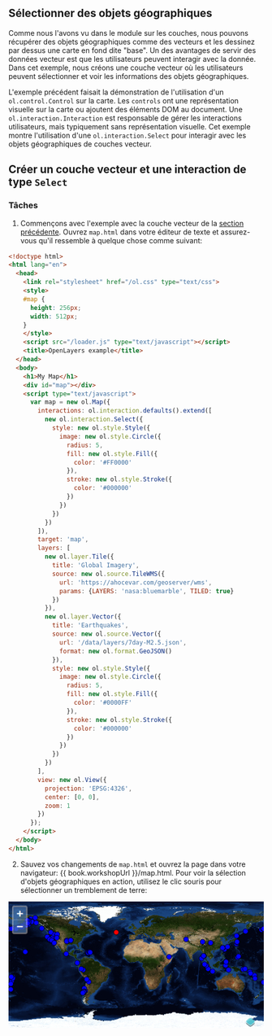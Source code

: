 ## Sélectionner des objets géographiques

Comme nous l'avons vu dans le module sur les couches, nous pouvons récupérer des objets géographiques comme des vecteurs et les dessinez par dessus une carte en fond dite "base". Un des avantages de servir des données vecteur est que les utilisateurs peuvent interagir avec la donnée. Dans cet exemple, nous créons une couche vecteur où les utilisateurs peuvent sélectionner et voir les informations des objets géographiques.

L'exemple précédent faisait la démonstration de l'utilisation d'un `ol.control.Control` sur la carte.  Les `controls` ont une représentation visuelle sur la carte ou ajoutent des éléments DOM au document.  Une `ol.interaction.Interaction` est responsable de gérer les interactions utilisateurs, mais typiquement sans représentation visuelle.  Cet exemple montre l'utilisation d'une `ol.interaction.Select` pour interagir avec les objets géographiques de couches vecteur.

## Créer un couche vecteur et une interaction de type `Select`

### Tâches

1. Commençons avec l'exemple avec la couche vecteur de la [section précédente](../layers/vector.md).  Ouvrez `map.html` dans votre éditeur de texte et assurez-vous qu'il ressemble à quelque chose comme suivant:

  ```html
  <!doctype html>
  <html lang="en">
    <head>
      <link rel="stylesheet" href="/ol.css" type="text/css">
      <style>
      #map {
        height: 256px;
        width: 512px;
      }
      </style>
      <script src="/loader.js" type="text/javascript"></script>
      <title>OpenLayers example</title>
    </head>
    <body>
      <h1>My Map</h1>
      <div id="map"></div>
      <script type="text/javascript">
        var map = new ol.Map({
          interactions: ol.interaction.defaults().extend([
            new ol.interaction.Select({
              style: new ol.style.Style({
                image: new ol.style.Circle({
                  radius: 5,
                  fill: new ol.style.Fill({
                    color: '#FF0000'
                  }),
                  stroke: new ol.style.Stroke({
                    color: '#000000'
                  })
                })
              })
            })
          ]),
          target: 'map',
          layers: [
            new ol.layer.Tile({
              title: 'Global Imagery',
              source: new ol.source.TileWMS({
                url: 'https://ahocevar.com/geoserver/wms',
                params: {LAYERS: 'nasa:bluemarble', TILED: true}
              })
            }),
            new ol.layer.Vector({
              title: 'Earthquakes',
              source: new ol.source.Vector({
                url: '/data/layers/7day-M2.5.json',
                format: new ol.format.GeoJSON()
              }),
              style: new ol.style.Style({
                image: new ol.style.Circle({
                  radius: 5,
                  fill: new ol.style.Fill({
                    color: '#0000FF'
                  }),
                  stroke: new ol.style.Stroke({
                    color: '#000000'
                  })
                })
              })
            })
          ],
          view: new ol.View({
            projection: 'EPSG:4326',
            center: [0, 0],
            zoom: 1
          })
        });
      </script>
    </body>
  </html>
  ```

2.  Sauvez vos changements de `map.html` et ouvrez la page dans votre navigateur:  {{ book.workshopUrl }}/map.html. Pour voir la sélection d'objets géographiques en action, utilisez le clic souris pour sélectionner un tremblement de terre:

  ![Utilisation d'une interaction pour sélectionner les objets géographiques issus d'une couche vecteur](select1.png)
